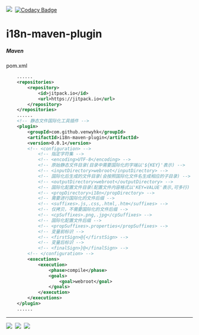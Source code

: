 [![](https://jitpack.io/v/venwyhk/i18n-maven-plugin.svg)](https://jitpack.io/#venwyhk/i18n-maven-plugin)&nbsp;&nbsp;[![Codacy Badge](https://api.codacy.com/project/badge/Grade/241c4bc9db5a4fe1acbc3d1d4703de95)](https://www.codacy.com/app/larry7696/i18n-maven-plugin?utm_source=github.com&amp;utm_medium=referral&amp;utm_content=venwyhk/i18n-maven-plugin&amp;utm_campaign=Badge_Grade)

# i18n-maven-plugin #

##### Maven #####

pom.xml

```xml
    ......
    <repositories>
        <repository>
            <id>jitpack.io</id>
            <url>https://jitpack.io</url>
        </repository>
    </repositories>
    ......
    <!-- 静态文件国际化工具插件 -->
    <plugin>
        <groupId>com.github.venwyhk</groupId>
        <artifactId>i18n-maven-plugin</artifactId>
        <version>0.0.1</version>
        <!-- <configuration> -->
            <!-- 指定字符集 -->
            <!-- <encoding>UTF-8</encoding> -->
            <!-- 原始静态文件目录(目录中需要国际化的字端以'${KEY}'表示) -->
            <!-- <inputDirectory>webroot</inputDirectory> -->
            <!-- 国际化后生成的文件目录(会按照国际化文件名生成相应的子目录) -->
            <!-- <outputDirectory>webroot</outputDirectory> -->
            <!-- 国际化配置文件目录(配置文件内容格式以'KEY=VALUE'表示,可多行) -->
            <!-- <propDirectory>i18n</propDirectory> -->
            <!-- 需要进行国际化的文件后缀 -->
            <!-- <suffixes>.js,.css,.html,.htm</suffixes> -->
            <!-- 仅拷贝，不需要国际化的文件后缀 -->
            <!-- <cpSuffixes>.png,.jpg</cpSuffixes> -->
            <!-- 国际化配置文件后缀 -->
            <!-- <propSuffixes>.properties</propSuffixes> -->
            <!-- 变量前标识 -->
            <!-- <firstSign>@{</firstSign> -->
            <!-- 变量后标识 -->
            <!-- <finalSign>}@</finalSign> -->
        <!-- </configuration> -->
        <executions>
            <execution>
                <phase>compile</phase>
                <goals>
                    <goal>webroot</goal>
                </goals>
            </execution>
        </executions>
    </plugin>
    ......
```

***

[![](https://i.creativecommons.org/l/by-nc-sa/4.0/88x31.png)](https://creativecommons.org/licenses/by-nc-sa/4.0/)&nbsp;&nbsp;[![](https://www.gnu.org/graphics/lgplv3-88x31.png)](https://www.gnu.org/licenses/lgpl-3.0.en.html)&nbsp;&nbsp;[![](https://maven.apache.org/images/logos/maven-feather.png)](https://maven.apache.org/)
